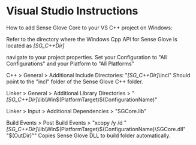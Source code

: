 # Visual Studio Instructions
How to add Sense Glove Core to your VS C++ project on Windows:

Refer to the directory where the Windows Cpp API for Sense Glove is located as *[SG_C++Dir]*

navigate to your project properties. Set your Configuration to "All Configurations" and your Platform to "All Platforms"

C++ > General > Additional Include Directories: "*[SG_C++Dir]*\incl"
Should point to the "incl" folder of the Sense Glove C++ folder.

Linker > General > Additional Library Directories > "*[SG_C++Dir]*\lib\Win\$(PlatformTarget)\$(ConfigurationName)"

Linker > Input > Additional Dependencies > "SGCore.lib"

Build Events > Post Build Events > "xcopy /y /d "*[SG_C++Dir]*\lib\Win\$(PlatformTarget)\$(ConfigurationName)\SGCore.dll" "$(OutDir)""
Copies Sense Glove DLL to build folder automatically.
